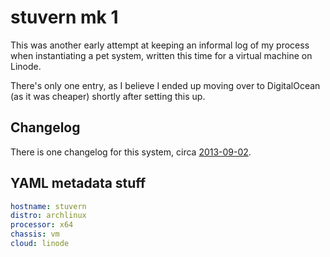 # stuvern mk 1

This was another early attempt at keeping an informal log of my process when instantiating a pet system, written this time for a virtual machine on Linode.

There's only one entry, as I believe I ended up moving over to DigitalOcean (as it was cheaper) shortly after setting this up.

## Changelog

There is one changelog for this system, circa [2013-09-02](jsrja-v4752-w4a7b-s8d6w-b6wvy).

## YAML metadata stuff

```yaml
hostname: stuvern
distro: archlinux
processor: x64
chassis: vm
cloud: linode
```
